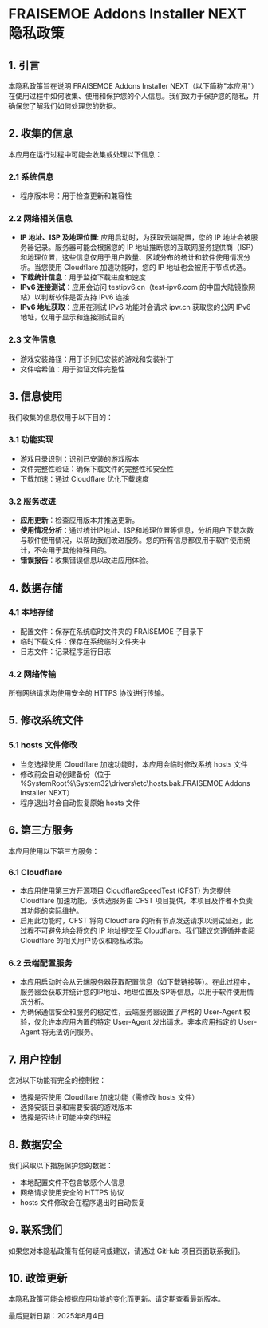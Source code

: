 # FRAISEMOE Addons Installer NEXT 隐私政策

## 1. 引言

本隐私政策旨在说明 FRAISEMOE Addons Installer NEXT（以下简称"本应用"）在使用过程中如何收集、使用和保护您的个人信息。我们致力于保护您的隐私，并确保您了解我们如何处理您的数据。

## 2. 收集的信息

本应用在运行过程中可能会收集或处理以下信息：

### 2.1 系统信息
- 程序版本号：用于检查更新和兼容性

### 2.2 网络相关信息
- **IP 地址、ISP 及地理位置**: 应用启动时，为获取云端配置，您的 IP 地址会被服务器记录。服务器可能会根据您的 IP 地址推断您的互联网服务提供商（ISP）和地理位置，这些信息仅用于用户数量、区域分布的统计和软件使用情况分析。当您使用 Cloudflare 加速功能时，您的 IP 地址也会被用于节点优选。
- **下载统计信息**：用于监控下载进度和速度
- **IPv6 连接测试**：应用会访问 testipv6.cn（test-ipv6.com 的中国大陆镜像网站）以判断软件是否支持 IPv6 连接
- **IPv6 地址获取**：应用在测试 IPv6 功能时会请求 ipw.cn 获取您的公网 IPv6 地址，仅用于显示和连接测试目的

### 2.3 文件信息
- 游戏安装路径：用于识别已安装的游戏和安装补丁
- 文件哈希值：用于验证文件完整性

## 3. 信息使用

我们收集的信息仅用于以下目的：

### 3.1 功能实现
- 游戏目录识别：识别已安装的游戏版本
- 文件完整性验证：确保下载文件的完整性和安全性
- 下载加速：通过 Cloudflare 优化下载速度

### 3.2 服务改进
- **应用更新**：检查应用版本并推送更新。
- **使用情况分析**：通过统计IP地址、ISP和地理位置等信息，分析用户下载次数与软件使用情况，以帮助我们改进服务。您的所有信息都仅用于软件使用统计，不会用于其他特殊目的。
- **错误报告**：收集错误信息以改进应用体验。

## 4. 数据存储

### 4.1 本地存储
- 配置文件：保存在系统临时文件夹的 FRAISEMOE 子目录下
- 临时下载文件：保存在系统临时文件夹中
- 日志文件：记录程序运行日志

### 4.2 网络传输
所有网络请求均使用安全的 HTTPS 协议进行传输。

## 5. 修改系统文件

### 5.1 hosts 文件修改
- 当您选择使用 Cloudflare 加速功能时，本应用会临时修改系统 hosts 文件
- 修改前会自动创建备份（位于 %SystemRoot%\System32\drivers\etc\hosts.bak.FRAISEMOE Addons Installer NEXT）
- 程序退出时会自动恢复原始 hosts 文件

## 6. 第三方服务

本应用使用以下第三方服务：

### 6.1 Cloudflare
- 本应用使用第三方开源项目 [CloudflareSpeedTest (CFST)](https://github.com/XIU2/CloudflareSpeedTest/) 为您提供 Cloudflare 加速功能。该优选服务由 CFST 项目提供，本项目及作者不负责其功能的实际维护。
- 启用此功能时，CFST 将向 Cloudflare 的所有节点发送请求以测试延迟，此过程不可避免地会将您的 IP 地址提交至 Cloudflare。我们建议您遵循并查阅 Cloudflare 的相关用户协议和隐私政策。

### 6.2 云端配置服务
- 本应用启动时会从云端服务器获取配置信息（如下载链接等）。在此过程中，服务器会获取并统计您的IP地址、地理位置及ISP等信息，以用于软件使用情况分析。
- 为确保通信安全和服务的稳定性，云端服务器设置了严格的 User-Agent 校验，仅允许本应用内置的特定 User-Agent 发出请求。非本应用指定的 User-Agent 将无法访问服务。

## 7. 用户控制

您对以下功能有完全的控制权：

- 选择是否使用 Cloudflare 加速功能（需修改 hosts 文件）
- 选择安装目录和需要安装的游戏版本
- 选择是否终止可能冲突的进程

## 8. 数据安全

我们采取以下措施保护您的数据：

- 本地配置文件不包含敏感个人信息
- 网络请求使用安全的 HTTPS 协议
- hosts 文件修改会在程序退出时自动恢复

## 9. 联系我们

如果您对本隐私政策有任何疑问或建议，请通过 GitHub 项目页面联系我们。

## 10. 政策更新

本隐私政策可能会根据应用功能的变化而更新。请定期查看最新版本。

最后更新日期：2025年8月4日 